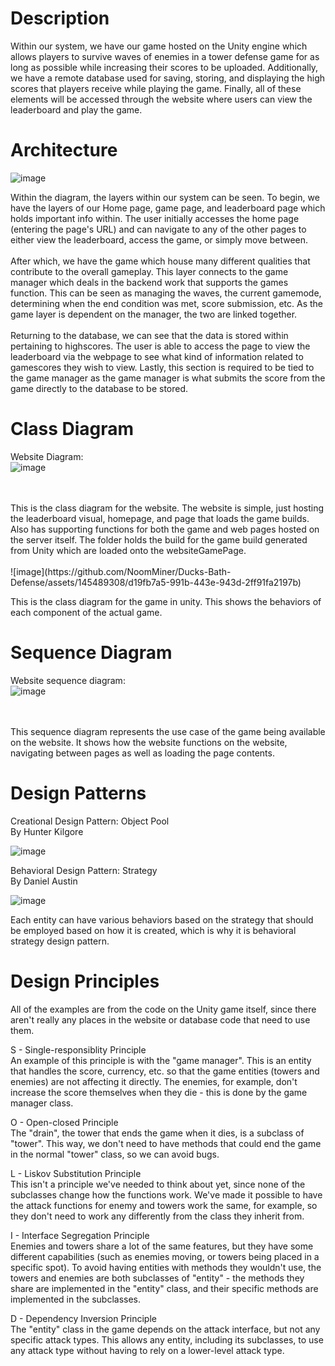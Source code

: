 # Description
Within our system, we have our game hosted on the Unity engine which allows players to survive waves of enemies in a tower defense game for as long as possible while increasing their scores to be uploaded.
Additionally, we have a remote database used for saving, storing, and displaying the high scores that players receive while playing the game.
Finally, all of these elements will be accessed through the website where users can view the leaderboard and play the game.

# Architecture
![image](https://github.com/NoomMiner/Ducks-Bath-Defense/assets/145489308/e8e0d992-814f-4f5f-86b9-227fa1f920a7)

Within the diagram, the layers within our system can be seen. To begin, we have the layers of our Home page, game page, and leaderboard page which holds important info within.
The user initially accesses the home page (entering the page's URL) and can navigate to any of the other pages to either view the leaderboard, access the game, or simply move between.
<br>
<br>
After which, we have the game which house many different qualities that contribute to the overall gameplay. 
This layer connects to the game manager which deals in the backend work that supports the games function.
This can be seen as managing the waves, the current gamemode, determining when the end condition was met, score submission, etc.
As the game layer is dependent on the manager, the two are linked together.
<br>
<br>
Returning to the database, we can see that the data is stored within pertaining to highscores.
The user is able to access the page to view the leaderboard via the webpage to see what kind of information related to gamescores they wish to view.
Lastly, this section is required to be tied to the game manager as the game manager is what submits the score from the game directly to the database to be stored.

# Class Diagram
Website Diagram:
<br>
![image](https://github.com/NoomMiner/Ducks-Bath-Defense/assets/145489308/17e67872-abbc-4358-b576-56bca04661eb)

<br>
<br>
This is the class diagram for the website. The website is simple, just hosting the leaderboard visual, homepage, and page that loads the game builds. Also has supporting functions for both the game and web pages hosted on the server itself. The folder holds the build for the game build generated from Unity which are loaded onto the websiteGamePage.
<br>
<br>
![image](https://github.com/NoomMiner/Ducks-Bath-Defense/assets/145489308/d19fb7a5-991b-443e-943d-2ff91fa2197b)

This is the class diagram for the game in unity. This shows the behaviors of each component of the actual game.  

# Sequence Diagram
Website sequence diagram: 
<br>
![image](https://github.com/NoomMiner/Ducks-Bath-Defense/assets/145489308/a941bac2-fe0e-496d-8f30-af8264737db5)

<br>
<br>
This sequence diagram represents the use case of the game being available on the website. It shows how the website functions on the website, navigating between pages as well as loading the page contents.

# Design Patterns
Creational Design Pattern: Object Pool
<br>
By Hunter Kilgore

![image](https://github.com/NoomMiner/Ducks-Bath-Defense/assets/145489308/278f6d70-24d3-4d89-88b2-da769f3c2487)

Behavioral Design Pattern: Strategy
<br>
By Daniel Austin

![image](https://github.com/NoomMiner/Ducks-Bath-Defense/assets/145489308/81e4f588-fca3-4c8f-9887-ff7cdab4314d)

Each entity can have various behaviors based on the strategy that should be employed based on how it is created, which is why it is behavioral strategy design pattern.

# Design Principles
All of the examples are from the code on the Unity game itself, since there aren't really any places in the website or database code that need to use them.

S - Single-responsiblity Principle  
An example of this principle is with the "game manager". This is an entity that handles the score, currency, etc. so that the game entities (towers and enemies) are not affecting it directly. The enemies, for example, don't increase the score themselves when they die - this is done by the game manager class.

O - Open-closed Principle  
The "drain", the tower that ends the game when it dies, is a subclass of "tower". This way, we don't need to have methods that could end the game in the normal "tower" class, so we can avoid bugs.

L - Liskov Substitution Principle  
This isn't a principle we've needed to think about yet, since none of the subclasses change how the functions work. We've made it possible to have the attack functions for enemy and towers work the same, for example, so they don't need to work any differently from the class they inherit from.

I - Interface Segregation Principle  
Enemies and towers share a lot of the same features, but they have some different capabilities (such as enemies moving, or towers being placed in a specific spot). To avoid having entities with methods they wouldn't use, the towers and enemies are both subclasses of "entity" - the methods they share are implemented in the "entity" class, and their specific methods are implemented in the subclasses.

D - Dependency Inversion Principle  
The "entity" class in the game depends on the attack interface, but not any specific attack types. This allows any entity, including its subclasses, to use any attack type without having to rely on a lower-level attack type.
